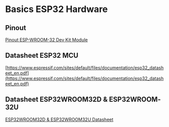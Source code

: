 # Basics ESP32 Hardware

## Pinout

[Pinout ESP-WROOM-32 Dev Kit Module](https://www.flickr.com/photos/jgustavoam/40089095211)


## Datasheet ESP32 MCU

[https://www.espressif.com/sites/default/files/documentation/esp32_datasheet_en.pdf](https://www.espressif.com/sites/default/files/documentation/esp32_datasheet_en.pdf)

## Datasheet ESP32­WROOM­32D & ESP32­WROOM­32U

[ESP32WROOM32D & ESP32WROOM32U Datasheet](https://www.espressif.com/sites/default/files/documentation/esp32-wroom-32d_esp32-wroom-32u_datasheet_en.pdf)
